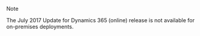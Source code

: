 ﻿> [!NOTE]
> The July 2017 Update for Dynamics 365 (online) release is not available for on-premises deployments.